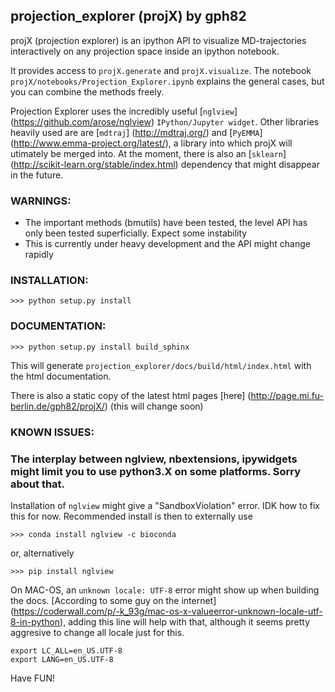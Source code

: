 ## projection_explorer (projX) by gph82

projX (projection explorer) is an ipython API to visualize MD-trajectories interactively on any projection space inside an ipython notebook. 

It provides access to `projX.generate` and `projX.visualize`. The notebook `projX/notebooks/Projection_Explorer.ipynb` explains the general cases, but you can combine the methods freely.

Projection Explorer uses the incredibly useful  [``nglview``] (https://github.com/arose/nglview) `IPython/Jupyter widget`.
Other libraries heavily used are are [`mdtraj`] (http://mdtraj.org/) and [`PyEMMA`] (http://www.emma-project.org/latest/), a library into which projX will utimately be merged into. At the moment, there is also an [`sklearn`] (http://scikit-learn.org/stable/index.html)  dependency that might disappear in the future.

### WARNINGS:

* The important methods (bmutils) have been tested, the level API
 has only been tested superficially. Expect some instability
* This is currently under heavy development and the API might change rapidly

### INSTALLATION:
    
    >>> python setup.py install
    
### DOCUMENTATION:

    >>> python setup.py install build_sphinx
    
This will generate `projection_explorer/docs/build/html/index.html` with the html 
documentation.

There is also a static copy of the latest html pages [here] (http://page.mi.fu-berlin.de/gph82/projX/) (this will change soon)

### KNOWN ISSUES:
 
### The interplay between nglview, nbextensions, ipywidgets might limit you to use python3.X on some platforms. Sorry about that.

Installation of `nglview` might give a "SandboxViolation" error. IDK how to 
 fix this for now. Recommended install is then to externally use 
    
    >>> conda install nglview -c bioconda

or, alternatively
  
    >>> pip install nglview
    
On MAC-OS, an `unknown locale: UTF-8` error might show up when building the docs. [According 
to some guy on the internet] (https://coderwall.com/p/-k_93g/mac-os-x-valueerror-unknown-locale-utf-8-in-python), adding this line will help with that, although it seems pretty aggresive
to change all locale just for this.

    export LC_ALL=en_US.UTF-8
    export LANG=en_US.UTF-8
 
Have FUN!

